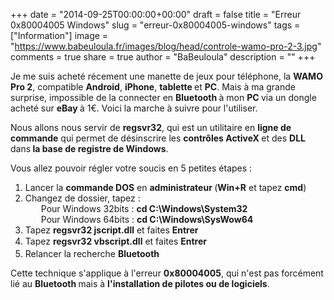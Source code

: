 +++
date = "2014-09-25T00:00:00+00:00"
draft = false
title = "Erreur 0x80004005 Windows"
slug = "erreur-0x80004005-windows"
tags = ["Information"]
image = "https://www.babeuloula.fr/images/blog/head/controle-wamo-pro-2-3.jpg"
comments = true
share = true
author = "BaBeuloula"
description = ""
+++

<p>Je me suis achet&eacute; r&eacute;cement une manette de jeux pour t&eacute;l&eacute;phone, la <strong>WAMO Pro 2</strong>, compatible <strong>Android</strong>, <strong>iPhone</strong>, <strong>tablette </strong>et <strong>PC</strong>. Mais &agrave; ma grande surprise, impossible de la connecter en <strong>Bluetooth </strong>&agrave; mon <strong>PC </strong>via un dongle achet&eacute; sur <strong>eBay </strong>&agrave; 1&euro;. Voici la marche &agrave; suivre pour l&#39;utiliser.</p>

<p><!--more-->Nous allons nous servir de <strong>regsvr32</strong>, qui est un utilitaire en <strong>ligne de commande</strong> qui permet de d&eacute;sinscrire les <strong>contr&ocirc;les ActiveX </strong>et des <strong>DLL </strong>dans<strong> la base de registre de Windows</strong>.</p>

<p>Vous allez pouvoir r&eacute;gler votre soucis en 5 petites &eacute;tapes :</p>

<ol>
	<li>Lancer la <strong>commande DOS</strong> en <strong>administrateur </strong>(<strong>Win+R</strong> et tapez <strong>cmd</strong>)</li>
	<li>Changez de dossier, tapez :<br />
	<span style="margin-left:25px;">Pour Windows 32bits : <strong>cd C:\Windows\System32</strong></span><br />
	<span style="margin-left:25px;">Pour Windows 64bits : <strong>cd C:\Windows\SysWow64</strong></span></li>
	<li>Tapez <strong>regsvr32 jscript.dll</strong> et faites <strong>Entrer</strong></li>
	<li>Tapez <strong>regsvr32 vbscript.dll</strong><span style="line-height: 20.7999992370605px;">&nbsp;et faites <strong>Entrer</strong></span></li>
	<li>Relancer la recherche <strong>Bluetooth</strong></li>
</ol>

<p>Cette technique s&#39;applique &agrave; l&#39;erreur <strong>0x80004005</strong>, qui n&#39;est pas forc&eacute;ment li&eacute; au <strong>Bluetooth </strong>mais &agrave; <strong>l&#39;installation de pilotes ou de logiciels</strong>.</p>
